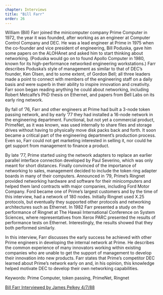 ```yaml
---
chapter: Interviews
title: "Bill Farr"
order: 26
---
```


William (Bill) Farr joined the minicomputer company Prime Computer in 1972, the year it was founded, after working as an engineer at Computer Control Company and DEC. He was a lead engineer at Prime in 1975 when the co-founder and vice president of engineering, Bill Poduska, gave him some papers on the ALOHAnet and asked him to start thinking about networking. (Poduska would go on to found Apollo Computer in 1980, known for its high-performance networked engineering workstations.) Farr describes Poduska’s style of management as similar to that of DEC’s founder, Ken Olsen, and to some extent, of Gordon Bell; all three leaders made a point to connect with members of the engineering staff on a daily basis and were superb in their ability to inspire innovation and creativity. Farr soon began reading anything he could about networking, including Robert Metcalfe’s PhD thesis on Ethernet, and papers from Bell Labs on its early ring network.

By fall of ’76, Farr and other engineers at Prime had built a 3-node token passing network, and by early ’77 they had installed a 16-node network in the engineering department. Functional, but not yet a commercial product, PrimeNet, as it was known, was used internally to share files and storage drives without having to physically move disk packs back and forth. It soon became a critical part of the engineering department’s production process. Even so, Farr could not get marketing interested in selling it, nor could he get support from management to finance a product.

By late ’77, Prime started using the network adapters to replace an earlier parallel interface connection developed by Paul Severino, which was only meant for short distances. Finally convinced of the importance of networking to sales, management decided to include the token ring adapter boards in many of their computers. Announced in ’79, Prime’s Ringnet provided networking hardware and software for their minicomputers and helped them land contracts with major companies, including Ford Motor Company. Ford became one of Prime’s largest customers and by the time of this interview, had a network of 180 nodes. Initially Ringnet used X.25 protocols, but eventually they supported other protocols and networking architectures such as Ethernet. In 1982 Farr presented a study on the performance of Ringnet at The Hawaii International Conference on System Sciences, where representatives from Xerox PARC presented the results of performance tests on Ethernet. Interestingly, the results showed that they both performed similarly.

In this interview, Farr discusses the early success he achieved with other Prime engineers in developing the internal network at Prime. He describes the common experience of many innovators working within existing companies who are unable to get the support of management to develop their innovation into new products. Farr states that Prime’s competitor DEC learned about Prime’s network early on and, in his opinion, this knowledge helped motivate DEC to develop their own networking capabilities. 

Keywords: Prime Computer, token passing, PrimeNet, Ringnet

[Bill Farr Interviewed by James Pelkey 4/7/88](https://archive.computerhistory.org/resources/access/text/2020/02/102792021-05-01-acc.pdf)
